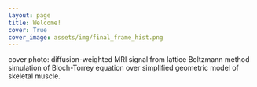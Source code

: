 ```yaml
---
layout: page
title: Welcome!
cover: True
cover_image: assets/img/final_frame_hist.png
---
```


cover photo: diffusion-weighted MRI signal from lattice Boltzmann method simulation of Bloch-Torrey equation over simplified geometric model of skeletal muscle.

